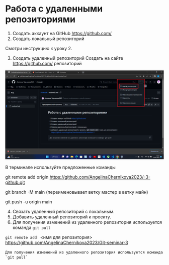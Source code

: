 # Работа с удаленными репозиториями 
1. Создать аккаунт на GitHub
https://github.com/
2. Создать локальный репозиторий

Смотри инструкцию к уроку 2. 

3. Создать удаленный репозиторий
Создать на сайте https://github.com/ репозиторий 

![Logo](skrin_repozitoriya.png)

В терминале используйте предложенные команды

git remote add origin https://github.com/AngelinaChernikova2023/-3-github.git

git branch -M main (переименовывает ветку мастер в ветку майн)

git push -u origin main


4. Связать удаленный репозиторий с локальным.
6. Добавить удаленный репозиторий к проекту.
7. Для получения изменений из удаленного репозитория используется команда `git pull`


`git remote add ` <имя для репозитория> https://github.com/AngelinaChernikova2023/Git-seminar-3

```
Для получения изменений из удаленного репозитория используется команда `git pull`
```
